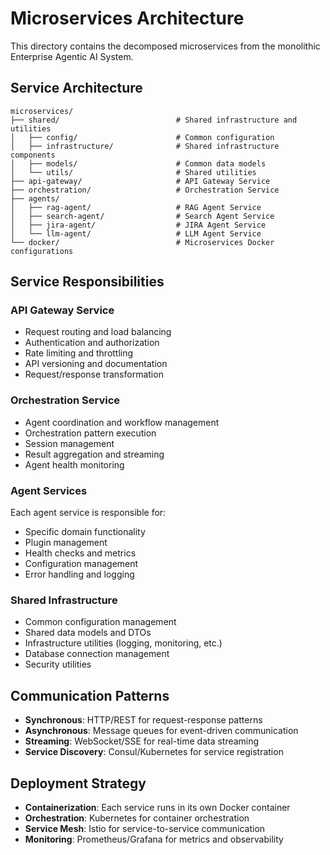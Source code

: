 # Microservices Architecture

This directory contains the decomposed microservices from the monolithic Enterprise Agentic AI System.

## Service Architecture

```
microservices/
├── shared/                          # Shared infrastructure and utilities
│   ├── config/                      # Common configuration
│   ├── infrastructure/              # Shared infrastructure components
│   ├── models/                      # Common data models
│   └── utils/                       # Shared utilities
├── api-gateway/                     # API Gateway Service
├── orchestration/                   # Orchestration Service
├── agents/
│   ├── rag-agent/                   # RAG Agent Service
│   ├── search-agent/                # Search Agent Service
│   ├── jira-agent/                  # JIRA Agent Service
│   └── llm-agent/                   # LLM Agent Service
└── docker/                          # Microservices Docker configurations
```

## Service Responsibilities

### API Gateway Service
- Request routing and load balancing
- Authentication and authorization
- Rate limiting and throttling
- API versioning and documentation
- Request/response transformation

### Orchestration Service
- Agent coordination and workflow management
- Orchestration pattern execution
- Session management
- Result aggregation and streaming
- Agent health monitoring

### Agent Services
Each agent service is responsible for:
- Specific domain functionality
- Plugin management
- Health checks and metrics
- Configuration management
- Error handling and logging

### Shared Infrastructure
- Common configuration management
- Shared data models and DTOs
- Infrastructure utilities (logging, monitoring, etc.)
- Database connection management
- Security utilities

## Communication Patterns

- **Synchronous**: HTTP/REST for request-response patterns
- **Asynchronous**: Message queues for event-driven communication
- **Streaming**: WebSocket/SSE for real-time data streaming
- **Service Discovery**: Consul/Kubernetes for service registration

## Deployment Strategy

- **Containerization**: Each service runs in its own Docker container
- **Orchestration**: Kubernetes for container orchestration
- **Service Mesh**: Istio for service-to-service communication
- **Monitoring**: Prometheus/Grafana for metrics and observability
